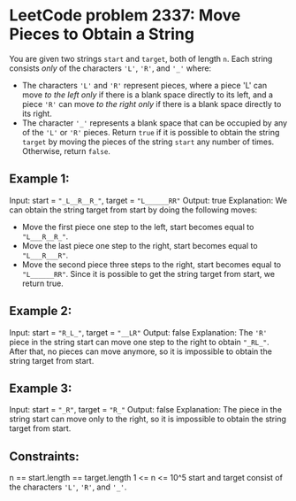 # LeetCode problem 2337: Move Pieces to Obtain a String

You are given two strings `start` and `target`, both of length `n`.
Each string consists _only_ of the characters `'L'`, `'R'`, and `'_'` where:
- The characters `'L'` and `'R'` represent pieces, where a piece 'L' can move _to the left only_ if there is a blank space directly to its left, and a piece `'R'` can move _to the right only_ if there is a blank space directly to its right.
- The character `'_'` represents a blank space that can be occupied by any of the `'L'` or `'R'` pieces.
Return `true` if it is possible to obtain the string `target` by moving the pieces of the string `start` any number of times. Otherwise, return `false`.

## Example 1:
Input: start = `"_L__R__R_"`, target = `"L______RR"`
Output: true
Explanation: We can obtain the string target from start by doing the following moves:
- Move the first piece one step to the left, start becomes equal to `"L___R__R_"`.
- Move the last piece one step to the right, start becomes equal to `"L___R___R"`.
- Move the second piece three steps to the right, start becomes equal to `"L______RR"`.
Since it is possible to get the string target from start, we return true.

## Example 2:
Input: start = `"R_L_"`, target = `"__LR"`
Output: false
Explanation: The `'R'` piece in the string start can move one step to the right to obtain `"_RL_"`.
After that, no pieces can move anymore, so it is impossible to obtain the string target from start.

## Example 3:
Input: start = `"_R"`, target = `"R_"`
Output: false
Explanation: The piece in the string start can move only to the right, so it is impossible to obtain the string target from start.
 
## Constraints:
n == start.length == target.length
1 <= n <= 10^5
start and target consist of the characters `'L'`, `'R'`, and `'_'`.